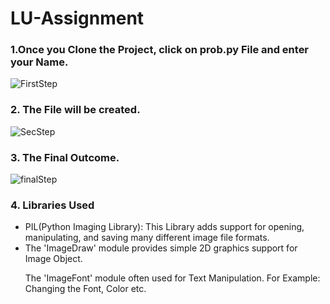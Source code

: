 # LU-Assignment

### 1.Once you Clone the Project, click on prob.py File and enter your Name.  <br>

![FirstStep](https://user-images.githubusercontent.com/95636204/161367567-29597b01-6149-47dc-9706-810097ffb91e.png)


### 2. The File will be created.
![SecStep](https://user-images.githubusercontent.com/95636204/161367870-514a58ea-f320-4814-9635-7c0fe906b54c.png)

### 3. The Final Outcome.
![finalStep](https://user-images.githubusercontent.com/95636204/161367744-c2d063aa-0086-434f-bda9-d8df58dc8483.png)


### 4. Libraries Used
<ul>
  <li> PIL(Python Imaging Library): This Library adds support for opening, manipulating, and saving many different image file formats. </li>
  <li>The 'ImageDraw' module provides simple 2D graphics support for Image Object.</li>
  
The 'ImageFont' module often used for Text Manipulation. For Example: Changing the Font, Color etc.
</ul>
